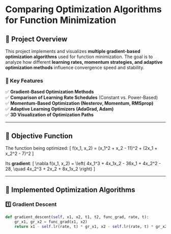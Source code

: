 # Comparing Optimization Algorithms for Function Minimization

## **📌 Project Overview**
This project implements and visualizes **multiple gradient-based optimization algorithms** used for function minimization. The goal is to analyze how different **learning rates, momentum strategies, and adaptive optimization methods** influence convergence speed and stability.

### **🚀 Key Features**
✅ **Gradient-Based Optimization Methods**  
✅ **Comparison of Learning Rate Schedules** (Constant vs. Power-Based)  
✅ **Momentum-Based Optimization (Nesterov, Momentum, RMSprop)**  
✅ **Adaptive Learning Optimizers (AdaGrad, Adam)**  
✅ **3D Visualization of Optimization Paths**  

---

## **📌 Objective Function**
The function being optimized:
\[
f(x_1, x_2) = (x_1^2 + x_2 - 11)^2 + (2x_1 + x_2^2 - 7)^2
\]

Its **gradient**:
\[
\nabla f(x_1, x_2) = \left( 4x_1^3 + 4x_1x_2 - 36x_1 + 4x_2^2 - 28, \quad 4x_2^3 + 2x_2 + 8x_1x_2 \right)
\]

---

## **📌 Implemented Optimization Algorithms**
### **1️⃣ Gradient Descent**
```python
def gradient_descent(self, x1, x2, t1, t2, func_grad, rate, t):
    gr_x1, gr_x2 = func_grad(x1, x2)
    return x1 - self.lr(rate, t) * gr_x1, x2 - self.lr(rate, t) * gr_x2, 0, 0
